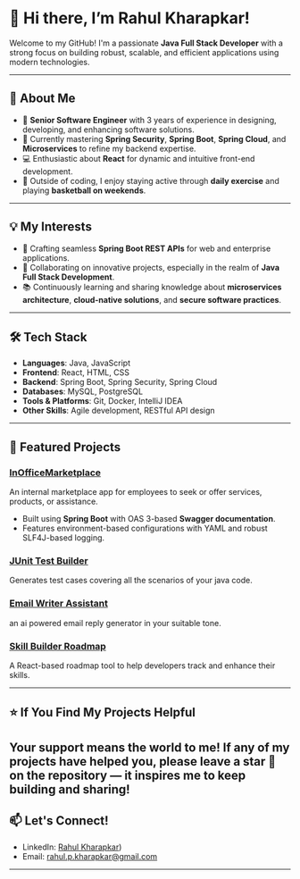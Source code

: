 # 👋 Hi there, I’m Rahul Kharapkar!  

Welcome to my GitHub! I'm a passionate **Java Full Stack Developer** with a strong focus on building robust, scalable, and efficient applications using modern technologies.  

---

## 👀 About Me  
- 💼 **Senior Software Engineer** with 3 years of experience in designing, developing, and enhancing software solutions.  
- 🌱 Currently mastering **Spring Security**, **Spring Boot**, **Spring Cloud**, and **Microservices** to refine my backend expertise.  
- 💻 Enthusiastic about **React** for dynamic and intuitive front-end development.  
- 🏀 Outside of coding, I enjoy staying active through **daily exercise** and playing **basketball on weekends**.  

---

## 💡 My Interests  
- 🔧 Crafting seamless **Spring Boot REST APIs** for web and enterprise applications.  
- 🤝 Collaborating on innovative projects, especially in the realm of **Java Full Stack Development**.  
- 📚 Continuously learning and sharing knowledge about **microservices architecture**, **cloud-native solutions**, and **secure software practices**.  

---

## 🛠️ Tech Stack  
- **Languages**: Java, JavaScript  
- **Frontend**: React, HTML, CSS  
- **Backend**: Spring Boot, Spring Security, Spring Cloud  
- **Databases**: MySQL, PostgreSQL  
- **Tools & Platforms**: Git, Docker, IntelliJ IDEA  
- **Other Skills**: Agile development, RESTful API design  

---

## 🚀 Featured Projects  
### [InOfficeMarketplace](https://github.com/RahulKharapkar/InOfficeMarketplace)  
An internal marketplace app for employees to seek or offer services, products, or assistance.  
- Built using **Spring Boot** with OAS 3-based **Swagger documentation**.  
- Features environment-based configurations with YAML and robust SLF4J-based logging.
  
### [JUnit Test Builder](https://github.com/RahulKharapkar/JUnitTestBuilder)
Generates test cases covering all the scenarios of your java code.

### [Email Writer Assistant](https://github.com/RahulKharapkar/Email_Writer_Assistant/)  
an ai powered email reply generator in your suitable tone.  

### [Skill Builder Roadmap](https://github.com/RahulKharapkar/Skill-Builder-Roadmap)  
A React-based roadmap tool to help developers track and enhance their skills.  

---
## ⭐ If You Find My Projects Helpful  
Your support means the world to me! If any of my projects have helped you, please **leave a star** 🌟 on the repository — it inspires me to keep building and sharing!  
---

## 📫 Let's Connect!  
- LinkedIn: [Rahul Kharapkar](https://www.linkedin.com/in/rahul-kharapkar-73429a150/))  
- Email: rahul.p.kharapkar@gmail.com  

---
